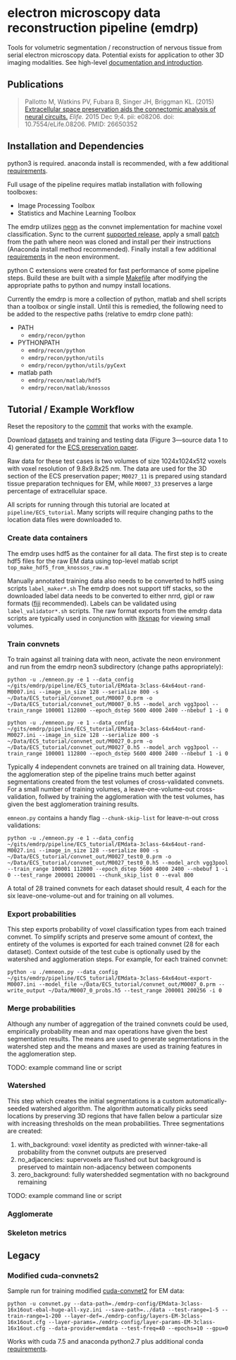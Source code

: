 # electron microscopy data reconstruction pipeline (emdrp)

Tools for volumetric segmentation / reconstruction of nervous tissue from serial electron microscopy data. Potential exists for application to other 3D imaging modalities. See high-level [documentation and introduction](doc/wiki/README.md).

## Publications

> Pallotto M, Watkins PV, Fubara B, Singer JH, Briggman KL. (2015)
> [Extracellular space preservation aids the connectomic analysis of neural circuits.](https://elifesciences.org/articles/08206)
> *Elife.* 2015 Dec 9;4. pii: e08206. doi: 10.7554/eLife.08206. PMID: 26650352

## Installation and Dependencies

python3 is required. anaconda install is recommended, with a few additional [requirements](doc/setup/python3_pip_requirements.txt).

Full usage of the pipeline requires matlab installation with following toolboxes:
- Image Processing Toolbox
- Statistics and Machine Learning Toolbox

The emdrp utilizes [neon](https://github.com/NervanaSystems/neon) as the convnet implementation for machine voxel classification. Sync to the current [supported release](neon3/neon_version.txt), apply a small [patch](neon3/neon.patch) from the path where neon was cloned and install per their instructions (Anaconda install method recommended). Finally install a few additional [requirements](neon3/requirements.txt) in the neon environment.

python C extensions were created for fast performance of some pipeline steps. Build these are built with a simple [Makefile](recon/python/utils/pyCext/Makefile) after modifying the appropriate paths to python and numpy install locations.

Currently the emdrp is more a collection of python, matlab and shell scripts than a toolbox or single install. Until this is remedied, the following need to be added to the respective paths (relative to emdrp clone path):

- PATH
  - `emdrp/recon/python`
- PYTHONPATH
  - `emdrp/recon/python`
  - `emdrp/recon/python/utils`
  - `emdrp/recon/python/utils/pyCext`
- matlab path
  - `emdrp/recon/matlab/hdf5`
  - `emdrp/recon/matlab/knossos`

## Tutorial / Example Workflow

Reset the repository to the [commit]() that works with the example.

Download [datasets](https://elifesciences.org/articles/08206/figures#data-sets) and training and testing data (Figure 3—source data 1 to 4) generated for the [ECS preservation paper](https://elifesciences.org/articles/08206).

Raw data for these test cases is two volumes of size 1024x1024x512 voxels with voxel resolution of 9.8x9.8x25 nm. The data are used for the 3D section of the ECS preservation paper; `M0027_11` is prepared using standard tissue preparation techniques for EM, while `M0007_33` preserves a large percentage of extracellular space.

All scripts for running through this tutorial are located at `pipeline/ECS_tutorial`. Many scripts will require changing paths to the location data files were downloaded to.

### Create data containers

The emdrp uses hdf5 as the container for all data. The first step is to create hdf5 files for the raw EM data using top-level matlab script `top_make_hdf5_from_knossos_raw.m`

Manually annotated training data also needs to be converted to hdf5 using scripts `label_maker*.sh` The emdrp does not support tiff stacks, so the downloaded label data needs to be converted to either nrrd, gipl or raw formats ([fiji](https://fiji.sc/) recommended). Labels can be validated using `label_validator*.sh` scripts. The raw format exports from the emdrp data scripts are typically used in conjunction with [itksnap](http://www.itksnap.org/pmwiki/pmwiki.php) for viewing small volumes.

### Train convnets

To train against all training data with neon, activate the neon environment and run from the emdrp neon3 subdirectory (change paths appropriately):

```
python -u ./emneon.py -e 1 --data_config ~/gits/emdrp/pipeline/ECS_tutorial/EMdata-3class-64x64out-rand-M0007.ini --image_in_size 128 --serialize 800 -s ~/Data/ECS_tutorial/convnet_out/M0007_0.prm -o ~/Data/ECS_tutorial/convnet_out/M0007_0.h5 --model_arch vgg3pool --train_range 100001 112800 --epoch_dstep 5600 4000 2400 --nbebuf 1 -i 0

python -u ./emneon.py -e 1 --data_config ~/gits/emdrp/pipeline/ECS_tutorial/EMdata-3class-64x64out-rand-M0027.ini --image_in_size 128 --serialize 800 -s ~/Data/ECS_tutorial/convnet_out/M0027_0.prm -o ~/Data/ECS_tutorial/convnet_out/M0027_0.h5 --model_arch vgg3pool --train_range 100001 112800 --epoch_dstep 5600 4000 2400 --nbebuf 1 -i 0
```

Typically 4 independent convnets are trained on all training data. However, the agglomeration step of the pipeline trains much better against segmentations created from the test volumes of cross-validated convnets. For a small number of training volumes, a leave-one-volume-out cross-validation, follwed by training the agglomeration with the test volumes, has given the best agglomeration training results.

`emneon.py` contains a handy flag `--chunk-skip-list` for leave-n-out cross validations:

```
python -u ./emneon.py -e 1 --data_config ~/gits/emdrp/pipeline/ECS_tutorial/EMdata-3class-64x64out-rand-M0027.ini --image_in_size 128 --serialize 800 -s ~/Data/ECS_tutorial/convnet_out/M0027_test0_0.prm -o ~/Data/ECS_tutorial/convnet_out/M0027_test0_0.h5 --model_arch vgg3pool --train_range 100001 112800 --epoch_dstep 5600 4000 2400 --nbebuf 1 -i 0 --test_range 200001 200001 --chunk_skip_list 0 --eval 800
```

A total of 28 trained convnets for each dataset should result, 4 each for the six leave-one-volume-out and for training on all volumes.

### Export probabilities

This step exports probability of voxel classification types from each trained convnet. To simplify scripts and preserve some amount of context, the entirety of the volumes is exported for each trained convnet (28 for each dataset). Context outside of the test cube is optionally used by the watershed and agglomeration steps. For example, for each trained convnet:

```
python -u ./emneon.py --data_config ~/gits/emdrp/pipeline/ECS_tutorial/EMdata-3class-64x64out-export-M0007.ini --model_file ~/Data/ECS_tutorial/convnet_out/M0007_0.prm --write_output ~/Data/M0007_0_probs.h5 --test_range 200001 200256 -i 0
```

### Merge probabilities

Although any number of aggregation of the trained convnets could be used, empirically probability mean and max operations have given the best segmentation results. The means are used to generate segmentations in the watershed step and the means and maxes are used as training features in the agglomeration step.

TODO: example command line or script

### Watershed

This step which creates the initial segmentations is a custom automatically-seeded watershed algorithm. The algorithm automatically picks seed locations by preserving 3D regions that have fallen below a particular size with increasing thresholds on the mean probabilities. Three segmentations are created:
  1. with_background: voxel identity as predicted with winner-take-all probability from the convnet outputs are preserved
  2. no_adjacencies: supervoxels are flushed out but background is preserved to maintain non-adjacency between components
  3. zero_background: fully watershedded segmentation with no background remaining

TODO: example command line or script

### Agglomerate

### Skeleton metrics

## Legacy

### Modified cuda-convnets2

Sample run for training modified [cuda-convnet2](https://github.com/akrizhevsky/cuda-convnet2) for EM data:

```
python -u convnet.py --data-path=./emdrp-config/EMdata-3class-16x16out-ebal-huge-all-xyz.ini --save-path=../data --test-range=1-5 --train-range=1-200 --layer-def=./emdrp-config/layers-EM-3class-16x16out.cfg --layer-params=./emdrp-config/layer-params-EM-3class-16x16out.cfg --data-provider=emdata --test-freq=40 --epochs=10 --gpu=0
```
Works with cuda 7.5 and anaconda python2.7 plus additional conda [requirements](doc/setup/python2_conda_requirements.txt).
